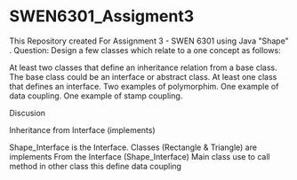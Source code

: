 # SWEN6301_Assigment3
This Repository created For Assignment 3 - SWEN 6301 using Java "Shape" .
Question:
Design a few classes which relate to a one concept as follows:

At least two classes that define an inheritance relation from a base class. The base class could be an interface or abstract class.
At least one class that defines an interface.
Two examples of polymorphim.
One example of data coupling.
One example of stamp coupling.

Discusion 

Inheritance from Interface (implements)

Shape_Interface is the Interface.
Classes (Rectangle & Triangle) are implements From the Interface (Shape_Interface)
Main class use to call method in other class this define data coupling 
